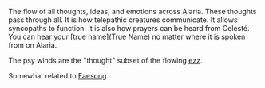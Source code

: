 The flow of all thoughts, ideas, and emotions across Alaria. These thoughts pass through all. It is how telepathic creatures communicate. It allows syncopaths to function. It is also how prayers can be heard from Celesté. You can hear your [true name](True Name) no matter where it is spoken from on Alaria.

The psy winds are the "thought" subset of the flowing [ezz](Ezz). 

Somewhat related to [Faesong](Faesong).